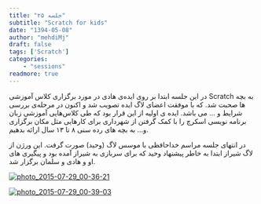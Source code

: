 ```yaml
---
title: "جلسه ۲۵"
subtitle: "Scratch for kids"
date: "1394-05-08"
author: "mehdiMj"
draft: false
tags: ['Scratch']
categories:
    - "sessions"
readmore: true
---
```

در این جلسه ابتدا بر روی اید‌ه‌ی هادی در مورد برگزاری کلاس آموزشی Scratch به بچه ها صحبت شد. که با موفقت اعضای لاگ ایده تصویب شد و اکنون در مرحله‌ی بررسی شرایط و ... می باشد. ایده ی اولیه از این قرار بود که طی کلاس‌هایی آموزشی زبان برنامه نویسی اسکرچ را با کمک گرفتن از شهرداری برای کارهایی مثل مکان برگزاری و… به بچه های رده سنی ۸ تا ۱۳ سال ارائه بدهیم.

در انتهای جلسه مراسم خداحافظی با موسس لاگ (وحید) صورت گرفت. این ورژن از لاگ شیراز ابتدا به خاطر پیشنهاد وحید که برای سربازی به شیراز آمده بود و پیگیری های او و هادی و سلمان برگزار شد.

[![photo_2015-07-29_00-36-21](../../img/84fbe778-fdbb-11e6-86dd-a088b4d860141488289251.3192286.jpg)](../../img/84fbe778-fdbb-11e6-86dd-a088b4d860141488289251.3192286.jpg)

<!--(https://shirazlug.ir/wp-content/uploads/2015/07/photo_2015-07-29_00-39-03.jpg)-->

[![photo_2015-07-29_00-39-03](../../img/84fbeafc-fdbb-11e6-86dd-a088b4d860141488289251.3192973.jpg)](../../img/84fbeafc-fdbb-11e6-86dd-a088b4d860141488289251.3192973.jpg)
